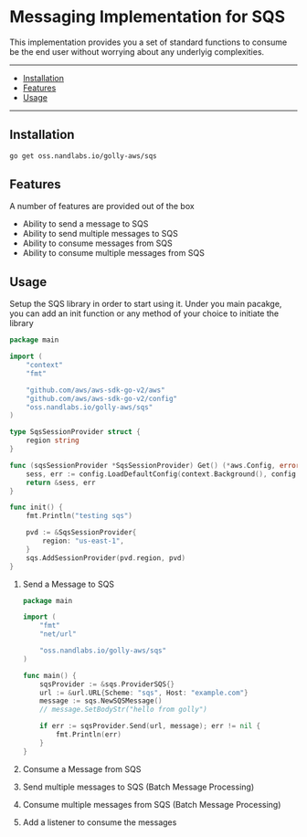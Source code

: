 # Messaging Implementation for SQS

This implementation provides you a set of standard functions to consume be the end user without worrying about any underlyig complexities.

---

- [Installation](#installation)
- [Features](#features)
- [Usage](#usage)

---

## Installation

```bash
go get oss.nandlabs.io/golly-aws/sqs
```

## Features

A number of features are provided out of the box

- Ability to send a message to SQS
- Ability to send multiple messages to SQS
- Ability to consume messages from SQS
- Ability to consume multiple messages from SQS

## Usage

Setup the SQS library in order to start using it.
Under you main pacakge, you can add an init function or any method of your choice to initiate the library

```go
package main

import (
    "context"
    "fmt"

    "github.com/aws/aws-sdk-go-v2/aws"
    "github.com/aws/aws-sdk-go-v2/config"
    "oss.nandlabs.io/golly-aws/sqs"
)

type SqsSessionProvider struct {
    region string
}

func (sqsSessionProvider *SqsSessionProvider) Get() (*aws.Config, error) {
    sess, err := config.LoadDefaultConfig(context.Background(), config.WithRegion(sqsSessionProvider.region))
    return &sess, err
}

func init() {
    fmt.Println("testing sqs")

    pvd := &SqsSessionProvider{
        region: "us-east-1",
    }
    sqs.AddSessionProvider(pvd.region, pvd)
}
```

1. Send a Message to SQS

    ```go
    package main

    import (
        "fmt"
        "net/url"

        "oss.nandlabs.io/golly-aws/sqs"
    )

    func main() {
        sqsProvider := &sqs.ProviderSQS{}
        url := &url.URL{Scheme: "sqs", Host: "example.com"}
        message := sqs.NewSQSMessage()
        // message.SetBodyStr("hello from golly")

        if err := sqsProvider.Send(url, message); err != nil {
            fmt.Println(err)
        }
    } 
    ```

2. Consume a Message from SQS
3. Send multiple messages to SQS (Batch Message Processing)
4. Consume multiple messages from SQS (Batch Message Processing)
5. Add a listener to consume the messages
